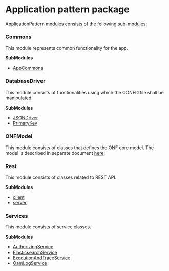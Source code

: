 # Application pattern package

ApplicationPattern modules consists of the following sub-modules:

### Commons
This module represents common functionality for the app.

**SubModules**
* [AppCommons](./SubModulesOfCommon/AppCommons.md)

### DatabaseDriver
This module consists of functionalities using which the CONFIGfile shall be manipulated.

**SubModules**
* [JSONDriver](./SubModulesOfDatabaseDriver/JSONDriver.md)
* [PrimaryKey](./SubModulesOfDatabaseDriver/PrimaryKey.md)
  
### ONFModel
This module consists of classes that defines the ONF core model.
The model is described in separate document [here](../../ImplementingApplications/ApplicationPatternDocumentation/ApplicationPatternDocumentation_onfmodel.md).

### Rest
This module consists of classes related to REST API. 

**SubModules**
* [client](./SubModulesOfRest/client.md)
* [server](./SubModulesOfRest/server.md)
  
### Services
This module consists of service classes.

**SubModules**
* [AuthorizingService](./SubModulesOfServices/AuthorizingService.md)
* [ElasticsearchService](./SubModulesOfServices/ElasticsearchService.md)
* [ExecutionAndTraceService](./SubModulesOfServices/ExecutionAndTraceService.md)
* [OamLogService](./SubModulesOfServices/OamLogService.md)
  





